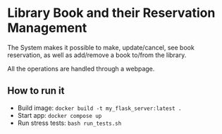 # Library Book and their Reservation Management 

The System makes it possible to make, update/cancel, see book reservation, as well as add/remove a book to/from the library.

All the operations are handled through a webpage.

## How to run it

- Build image: `docker build -t my_flask_server:latest .`
- Start app: `docker compose up`
- Run stress tests: `bash run_tests.sh`
